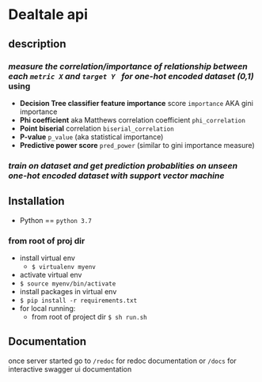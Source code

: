 # Dealtale api

## description

### **_measure the correlation/importance of relationship between each `metric X` and `target Y ` for one-hot encoded dataset (0,1)_** using

- **Decision Tree classifier feature importance** score `importance` AKA gini importance
- **Phi coefficient** aka Matthews correlation coefficient `phi_correlation`
- **Point biserial** correlation `biserial_correlation`
- **P-value** `p_value` (aka statistical importance)
- **Predictive power score** `pred_power` (similar to gini importance measure)

### **_train on dataset and get prediction probablities on unseen one-hot encoded dataset with support vector machine_**

## Installation

- Python == `python 3.7`

### from root of proj dir

- install virtual env
  - `$ virtualenv myenv`
- activate virtual env
- `$ source myenv/bin/activate`
- install packages in virtual env
- `$ pip install -r requirements.txt`
- for local running:
  - from root of project dir `$ sh run.sh`

## Documentation

once server started go to `/redoc` for redoc documentation or `/docs` for interactive swagger ui documentation
